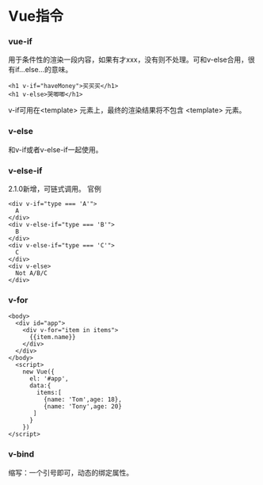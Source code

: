 
# Vue指令
### vue-if
用于条件性的渲染一段内容，如果有才xxx，没有则不处理。可和v-else合用，很有if...else...的意味。
```
<h1 v-if="haveMoney">买买买</h1>
<h1 v-else>哭唧唧</h1>
```
v-if可用在&lt;template&gt; 元素上，最终的渲染结果将不包含 &lt;template&gt; 元素。
### v-else
和v-if或者v-else-if一起使用。
### v-else-if 
2.1.0新增，可链式调用。
官例
```
<div v-if="type === 'A'">
  A
</div>
<div v-else-if="type === 'B'">
  B
</div>
<div v-else-if="type === 'C'">
  C
</div>
<div v-else>
  Not A/B/C
</div>
```
### v-for
```
<body>
  <div id="app">
    <div v-for="item in items">
      {{item.name}}
    </div>
  </div>
</body>
  <script>
    new Vue({
      el: '#app',
      data:{
        items:[
          {name: 'Tom',age: 18},
          {name: 'Tony',age: 20}
       ]
      }
    })
</script>
```
### v-bind
缩写：一个引号即可，动态的绑定属性。